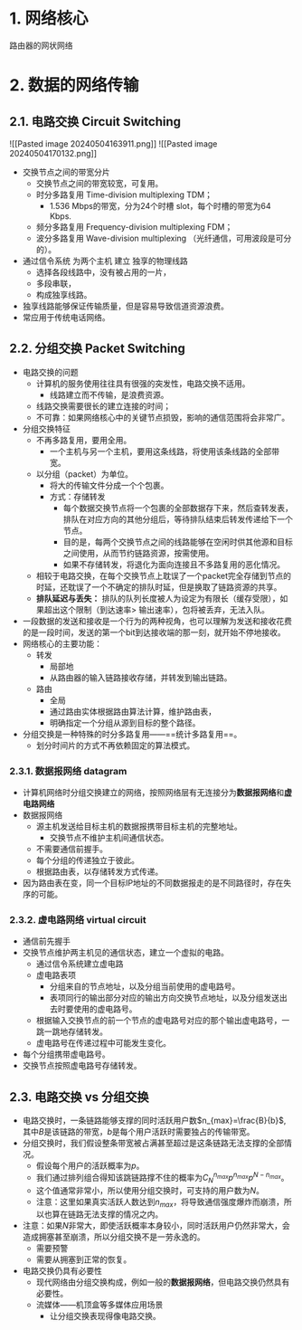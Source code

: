 # 1. 网络核心
路由器的网状网络
# 2. 数据的网络传输
## 2.1. 电路交换 Circuit Switching
![[Pasted image 20240504163911.png]]
![[Pasted image 20240504170132.png]]
- 交换节点之间的带宽分片
	- 交换节点之间的带宽较宽，可复用。
	- 时分多路复用 Time-division multiplexing TDM；
		- 1.536 Mbps的带宽，分为24个时槽 slot，每个时槽的带宽为64 Kbps.
	- 频分多路复用 Frequency-division multiplexing FDM；
	- 波分多路复用 Wave-division multiplexing （光纤通信，可用波段是可分的）。
- 通过信令系统 为两个主机 建立 独享的物理线路
	- 选择各段线路中，没有被占用的一片，
	- 多段串联，
	- 构成独享线路。
- 独享线路能够保证传输质量，但是容易导致信道资源浪费。
- 常应用于传统电话网络。
## 2.2. 分组交换 Packet Switching
- 电路交换的问题
	- 计算机的服务使用往往具有很强的突发性，电路交换不适用。
		- 线路建立而不传输，是浪费资源。
	- 线路交换需要很长的建立连接的时间；
	- 不可靠：如果网络核心中的关键节点损毁，影响的通信范围将会非常广。
- 分组交换特征
	- 不再多路复用，要用全用。
		- 一个主机与另一个主机，要用这条线路，将使用该条线路的全部带宽。
	- 以分组（packet）为单位。
		- 将大的传输文件分成一个个包裹。
		- 方式：存储转发
			- 每个数据交换节点将一个包裹的全部数据存下来，然后查转发表，排队在对应方向的其他分组后，等待排队结束后转发传递给下一个节点。
			- 目的是，每两个交换节点之间的线路能够在空闲时供其他源和目标之间使用，从而节约链路资源，按需使用。
			- 如果不存储转发，将退化为面向连接且不多路复用的恶化情况。
	- 相较于电路交换，在每个交换节点上耽误了一个packet完全存储到节点的时延，还耽误了一个不确定的排队时延，但是换取了链路资源的共享。
	- **排队延迟与丢失：** 排队的队列长度被人为设定为有限长（缓存受限），如果超出这个限制（到达速率$>$ 输出速率），包将被丢弃，无法入队。
- 一段数据的发送和接收是一个行为的两种视角，也可以理解为发送和接收花费的是一段时间，发送的第一个bit到达接收端的那一刻，就开始不停地接收。
- 网络核心的主要功能：
	- 转发
		- 局部地
		- 从路由器的输入链路接收存储，并转发到输出链路。
	- 路由
		- 全局
		- 通过路由实体根据路由算法计算，维护路由表，
		- 明确指定一个分组从源到目标的整个路径。
- 分组交换是一种特殊的时分多路复用——==统计多路复用==。
	- 划分时间片的方式不再依赖固定的算法模式。
### 2.3.1. 数据报网络 datagram
- 计算机网络时分组交换建立的网络，按照网络层有无连接分为**数据报网络**和**虚电路网络**
- 数据报网络
	- 源主机发送给目标主机的数据报携带目标主机的完整地址。
		- 交换节点不维护主机间通信状态。
	- 不需要通信前握手。
	- 每个分组的传递独立于彼此。
	- 根据路由表，以存储转发方式传递。
- 因为路由表在变，同一个目标IP地址的不同数据报走的是不同路径时，存在失序的可能。
### 2.3.2. 虚电路网络 virtual circuit
- 通信前先握手
- 交换节点维护两主机见的通信状态，建立一个虚拟的电路。
	- 通过信令系统建立虚电路
	- 虚电路表项
		- 分组来自的节点地址，以及分组当前使用的虚电路号。
		- 表项同行的输出部分对应的输出方向交换节点地址，以及分组发送出去时要使用的虚电路号。
	- 根据输入交换节点的前一个节点的虚电路号对应的那个输出虚电路号，一跳一跳地存储转发。
	- 虚电路号在传递过程中可能发生变化。
- 每个分组携带虚电路号。
- 交换节点按照虚电路号存储转发。
## 2.3. 电路交换 vs 分组交换
- 电路交换时，一条链路能够支撑的同时活跃用户数$n_{max}=\frac{B}{b}$, 其中$B$是该链路的带宽，$b$是每个用户活跃时需要独占的传输带宽。
- 分组交换时，我们假设整条带宽被占满甚至超过是这条链路无法支撑的全部情况。
	- 假设每个用户的活跃概率为$p$。
	- 我们通过排列组合得知该跳链路撑不住的概率为$C^{n_{max}}_{N}p^{n_{max}}p^{N-n_{max}}$。
	- 这个值通常非常小，所以使用分组交换时，可支持的用户数为$N$。
	- 注意：这里如果真实活跃人数达到$n_{max}$，将导致通信强度爆炸而崩溃，所以也算在链路无法支撑的情况之内。
- 注意：如果$N$非常大，即使活跃概率本身较小，同时活跃用户仍然非常大，会造成拥塞甚至崩溃，所以分组交换不是一劳永逸的。
	- 需要预警
	- 需要从拥塞到正常的恢复。
- 电路交换仍具有必要性
	- 现代网络由分组交换构成，例如一般的**数据报网络**，但电路交换仍然具有必要性。
	- 流媒体——机顶盒等多媒体应用场景
		- 让分组交换表现得像电路交换。
